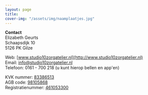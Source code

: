 ```yaml
---
layout: page
title: 
cover-img: "/assets/img/naamplaatjes.jpg"
---
```


**Contact**  
Elizabeth Geurts  
Schaapsdijk 10  
5126 PK Gilze  
  
Web: [www.studio10zorgatelier.nl](http://www.studio10zorgatelier.nl)  
Email: [info@studio10zorgatelier.nl](mailto:info@studio10zorgatelier.nl)  
Telefoon: 0161 - 700 218 (u kunt hierop bellen en app'en)  

KVK nummer: [83386513](https://www.kvk.nl/zoeken/handelsregister/?kvknummer=83386513)  
AGB code: [98105868](https://www.vektis.nl/agb-register/onderneming-98105868)  
Registratienummer: [461053300](https://www.pe-online.org/fe/publicRegister/189)
